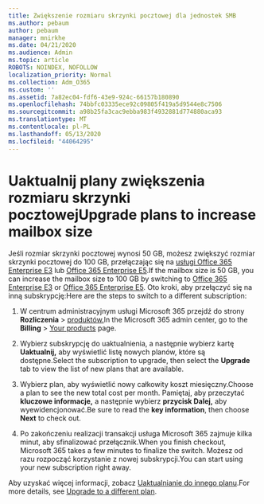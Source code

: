 ```yaml
---
title: Zwiększenie rozmiaru skrzynki pocztowej dla jednostek SMB
ms.author: pebaum
author: pebaum
manager: mnirkhe
ms.date: 04/21/2020
ms.audience: Admin
ms.topic: article
ROBOTS: NOINDEX, NOFOLLOW
localization_priority: Normal
ms.collection: Adm_O365
ms.custom: ''
ms.assetid: 7a82ec04-fdf6-43e9-924c-66157b180890
ms.openlocfilehash: 74bbfc03335ece92c09805f419a5d9544e8c7506
ms.sourcegitcommit: a98b25fa3cac9ebba983f4932881d774880aca93
ms.translationtype: MT
ms.contentlocale: pl-PL
ms.lasthandoff: 05/13/2020
ms.locfileid: "44064295"
---
```

# <a name="upgrade-plans-to-increase-mailbox-size"></a><span data-ttu-id="fe188-102">Uaktualnij plany zwiększenia rozmiaru skrzynki pocztowej</span><span class="sxs-lookup"><span data-stu-id="fe188-102">Upgrade plans to increase mailbox size</span></span>

<span data-ttu-id="fe188-103">Jeśli rozmiar skrzynki pocztowej wynosi 50 GB, możesz zwiększyć rozmiar skrzynki pocztowej do 100 GB, przełączając się na [usługi Office 365 Enterprise E3](https://products.office.com/business/office-365-enterprise-e3-business-software) lub [Office 365 Enterprise E5](https://products.office.com/business/office-365-enterprise-e5-business-software).</span><span class="sxs-lookup"><span data-stu-id="fe188-103">If the mailbox size is 50 GB, you can increase the mailbox size to 100 GB by switching to [Office 365 Enterprise E3](https://products.office.com/business/office-365-enterprise-e3-business-software) or [Office 365 Enterprise E5](https://products.office.com/business/office-365-enterprise-e5-business-software).</span></span> <span data-ttu-id="fe188-104">Oto kroki, aby przełączyć się na inną subskrypcję:</span><span class="sxs-lookup"><span data-stu-id="fe188-104">Here are the steps to switch to a different subscription:</span></span>
  
1. <span data-ttu-id="fe188-105">W centrum administracyjnym usługi Microsoft 365 przejdź do strony **Rozliczenia**  >  [produktów.](https://go.microsoft.com/fwlink/p/?linkid=842054)</span><span class="sxs-lookup"><span data-stu-id="fe188-105">In the Microsoft 365 admin center, go to the **Billing** > [Your products](https://go.microsoft.com/fwlink/p/?linkid=842054) page.</span></span>

2. <span data-ttu-id="fe188-106">Wybierz subskrypcję do uaktualnienia, a następnie wybierz kartę **Uaktualnij,** aby wyświetlić listę nowych planów, które są dostępne.</span><span class="sxs-lookup"><span data-stu-id="fe188-106">Select the subscription to upgrade, then select the **Upgrade** tab to view the list of new plans that are available.</span></span>

3. <span data-ttu-id="fe188-107">Wybierz plan, aby wyświetlić nowy całkowity koszt miesięczny.</span><span class="sxs-lookup"><span data-stu-id="fe188-107">Choose a plan to see the new total cost per month.</span></span> <span data-ttu-id="fe188-108">Pamiętaj, aby przeczytać **kluczowe informacje,** a następnie wybierz **przycisk Dalej,** aby wyewidencjonować.</span><span class="sxs-lookup"><span data-stu-id="fe188-108">Be sure to read the **key information**, then choose **Next** to check out.</span></span>

4. <span data-ttu-id="fe188-109">Po zakończeniu realizacji transakcji usługa Microsoft 365 zajmuje kilka minut, aby sfinalizować przełącznik.</span><span class="sxs-lookup"><span data-stu-id="fe188-109">When you finish checkout, Microsoft 365 takes a few minutes to finalize the switch.</span></span> <span data-ttu-id="fe188-110">Możesz od razu rozpocząć korzystanie z nowej subskrypcji.</span><span class="sxs-lookup"><span data-stu-id="fe188-110">You can start using your new subscription right away.</span></span>

<span data-ttu-id="fe188-111">Aby uzyskać więcej informacji, zobacz [Uaktualnianie do innego planu](https://docs.microsoft.com/microsoft-365/commerce/subscriptions/upgrade-to-different-plan).</span><span class="sxs-lookup"><span data-stu-id="fe188-111">For more details, see [Upgrade to a different plan](https://docs.microsoft.com/microsoft-365/commerce/subscriptions/upgrade-to-different-plan).</span></span>